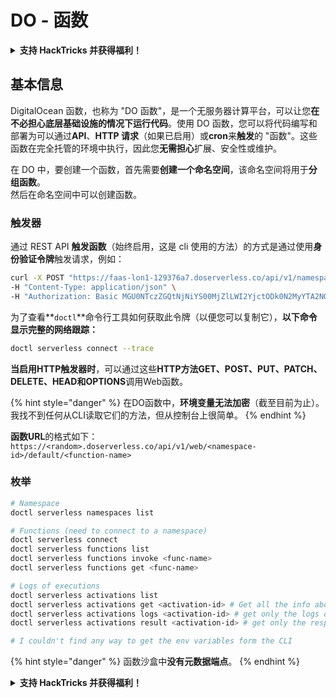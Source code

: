 # DO - 函数

<details>

<summary><strong>支持 HackTricks 并获得福利！</strong></summary>

* 如果您想在 HackTricks 中看到您的公司广告，或者如果您想访问 PEASS 的最新版本或下载 HackTricks 的 PDF，请查看[**订阅计划**](https://github.com/sponsors/carlospolop)！
* 获取[**官方 PEASS 和 HackTricks 商品**](https://peass.creator-spring.com)
* 发现[**PEASS 家族**](https://opensea.io/collection/the-peass-family)，我们的独家[**NFT**](https://opensea.io/collection/the-peass-family)收藏品
* **加入** 💬 [**Discord 群组**](https://discord.gg/hRep4RUj7f) 或 [**Telegram 群组**](https://t.me/peass) 或 **关注**我的 **Twitter** 🐦 [**@carlospolopm**](https://twitter.com/carlospolopm)**。**
* 通过向 [**HackTricks**](https://github.com/carlospolop/hacktricks) 和 [**HackTricks Cloud**](https://github.com/carlospolop/hacktricks-cloud) github 仓库提交 PR 来**分享您的黑客技巧**。

</details>

## 基本信息

DigitalOcean 函数，也称为 "DO 函数"，是一个无服务器计算平台，可以让您**在不必担心底层基础设施的情况下运行代码**。使用 DO 函数，您可以将代码编写和部署为可以通过**API**、**HTTP 请求**（如果已启用）或**cron**来**触发**的 "函数"。这些函数在完全托管的环境中执行，因此您**无需担心**扩展、安全性或维护。

在 DO 中，要创建一个函数，首先需要**创建一个命名空间**，该命名空间将用于**分组函数**。\
然后在命名空间中可以创建函数。

### 触发器

通过 REST API **触发函数**（始终启用，这是 cli 使用的方法）的方式是通过使用**身份验证令牌**触发请求，例如：
```bash
curl -X POST "https://faas-lon1-129376a7.doserverless.co/api/v1/namespaces/fn-c100c012-65bf-4040-1230-2183764b7c23/actions/functionname?blocking=true&result=true" \
-H "Content-Type: application/json" \
-H "Authorization: Basic MGU0NTczZGQtNjNiYS00MjZlLWI2YjctODk0N2MyYTA2NGQ4OkhwVEllQ2t4djNZN2x6YjJiRmFGc1FERXBySVlWa1lEbUxtRE1aRTludXA1UUNlU2VpV0ZGNjNqWnVhYVdrTFg="
```
为了查看**`doctl`**命令行工具如何获取此令牌（以便您可以复制它），**以下命令显示完整的网络跟踪：**
```bash
doctl serverless connect --trace
```
**当启用HTTP触发器时**，可以通过这些**HTTP方法GET、POST、PUT、PATCH、DELETE、HEAD和OPTIONS**调用Web函数。

{% hint style="danger" %}
在DO函数中，**环境变量无法加密**（截至目前为止）。\
我找不到任何从CLI读取它们的方法，但从控制台上很简单。
{% endhint %}

**函数URL**的格式如下：`https://<random>.doserverless.co/api/v1/web/<namespace-id>/default/<function-name>`

### 枚举
```bash
# Namespace
doctl serverless namespaces list

# Functions (need to connect to a namespace)
doctl serverless connect
doctl serverless functions list
doctl serverless functions invoke <func-name>
doctl serverless functions get <func-name>

# Logs of executions
doctl serverless activations list
doctl serverless activations get <activation-id> # Get all the info about execution
doctl serverless activations logs <activation-id> # get only the logs of execution
doctl serverless activations result <activation-id> # get only the response result of execution

# I couldn't find any way to get the env variables form the CLI
```
{% hint style="danger" %}
函数沙盒中**没有元数据端点**。&#x20;
{% endhint %}

<details>

<summary><strong>支持 HackTricks 并获得福利！</strong></summary>

* 如果您想在 HackTricks 中看到您的**公司广告**，或者如果您想访问**PEASS 的最新版本或下载 PDF 格式的 HackTricks**，请查看[**订阅计划**](https://github.com/sponsors/carlospolop)！
* 获取[**官方 PEASS 和 HackTricks 商品**](https://peass.creator-spring.com)
* 发现我们的独家[**NFTs**](https://opensea.io/collection/the-peass-family)收藏品[**The PEASS Family**](https://opensea.io/collection/the-peass-family)
* **加入** 💬 [**Discord 群组**](https://discord.gg/hRep4RUj7f) 或 [**Telegram 群组**](https://t.me/peass) 或 **关注**我的 **Twitter** 🐦 [**@carlospolopm**](https://twitter.com/carlospolopm)**。**
* **通过向** [**HackTricks**](https://github.com/carlospolop/hacktricks) **和** [**HackTricks Cloud**](https://github.com/carlospolop/hacktricks-cloud) **github 仓库提交 PR 来分享您的黑客技巧。**

</details>
